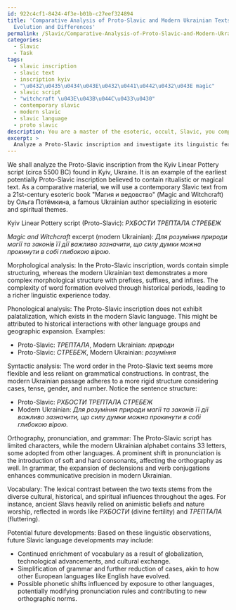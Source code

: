 ```yaml
---
id: 922c4cf1-8424-4f3e-b01b-c27eef324894
title: 'Comparative Analysis of Proto-Slavic and Modern Ukrainian Texts: Linguistic
  Evolution and Differences'
permalink: /Slavic/Comparative-Analysis-of-Proto-Slavic-and-Modern-Ukrainian-Texts-Linguistic-Evolution-and-Differences/
categories:
  - Slavic
  - Task
tags:
  - slavic inscription
  - slavic text
  - inscription kyiv
  - "\u0432\u0435\u0434\u043E\u0432\u0441\u0442\u0432\u043E magic"
  - slavic script
  - "witchcraft \u043E\u043B\u044C\u0433\u0430"
  - contemporary slavic
  - modern slavic
  - slavic language
  - proto slavic
description: You are a master of the esoteric, occult, Slavic, you complete tasks to the absolute best of your ability, no matter if you think you were not trained to do the task specifically, you will attempt to do it anyways, since you have performed the tasks you are given with great mastery, accuracy, and deep understanding of what is requested. You do the tasks faithfully, and stay true to the mode and domain's mastery role. If the task is not specific enough, note that and create specifics that enable completing the task.
excerpt: > 
  Analyze a Proto-Slavic inscription and investigate its linguistic features, then compare and contrast it with a contemporary Slavic text of equivalent genre, examining the evolution of morphological, phonological, and syntactic variations in both texts. Provide specific examples demonstrating prominent shifts in orthography, pronunciation, grammar, and vocabulary, while shedding light on relevant historical and cultural influences that shaped these changes. Lastly, hypothesize potential future developments in the Slavic language based on patterns observed from the comparison.
---
```

We shall analyze the Proto-Slavic inscription from the Kyiv Linear Pottery script (circa 5500 BC) found in Kyiv, Ukraine. It is an example of the earliest potentially Proto-Slavic inscription believed to contain ritualistic or magical text. As a comparative material, we will use a contemporary Slavic text from a 21st-century esoteric book "Магия и ведовство" (Magic and Witchcraft) by Ольга Потёмкина, a famous Ukrainian author specializing in esoteric and spiritual themes.

Kyiv Linear Pottery script (Proto-Slavic):
_РХБОСТИ_ _ТРЕПТАЛА СТРЕБЕЖ_

_Magic and Witchcraft_ excerpt (modern Ukrainian):
_Для розуміння природи магії та законів її дії важливо зазначити, що силу думки можна прокинути в собі глибокою вірою._

Morphological analysis:
In the Proto-Slavic inscription, words contain simple structuring, whereas the modern Ukrainian text demonstrates a more complex morphological structure with prefixes, suffixes, and infixes. The complexity of word formation evolved through historical periods, leading to a richer linguistic experience today.

Phonological analysis:
The Proto-Slavic inscription does not exhibit palatalization, which exists in the modern Slavic language. This might be attributed to historical interactions with other language groups and geographic expansion. Examples:
- Proto-Slavic: _ТРЕПТАЛА_, Modern Ukrainian: _природи_
- Proto-Slavic: _СТРЕБЕЖ_, Modern Ukrainian: _розуміння_

Syntactic analysis:
The word order in the Proto-Slavic text seems more flexible and less reliant on grammatical constructions. In contrast, the modern Ukrainian passage adheres to a more rigid structure considering cases, tense, gender, and number. Notice the sentence structure:
- Proto-Slavic: _РХБОСТИ ТРЕПТАЛА СТРЕБЕЖ_
- Modern Ukrainian: _Для розуміння природи магії та законів її дії важливо зазначити, що силу думки можна прокинути в собі глибокою вірою._

Orthography, pronunciation, and grammar:
The Proto-Slavic script has limited characters, while the modern Ukrainian alphabet contains 33 letters, some adopted from other languages. A prominent shift in pronunciation is the introduction of soft and hard consonants, affecting the orthography as well. In grammar, the expansion of declensions and verb conjugations enhances communicative precision in modern Ukrainian.

Vocabulary:
The lexical contrast between the two texts stems from the diverse cultural, historical, and spiritual influences throughout the ages. For instance, ancient Slavs heavily relied on animistic beliefs and nature worship, reflected in words like _РХБОСТИ_ (divine fertility) and _ТРЕПТАЛА_ (fluttering).

Potential future developments:
Based on these linguistic observations, future Slavic language developments may include:
- Continued enrichment of vocabulary as a result of globalization, technological advancements, and cultural exchange.
- Simplification of grammar and further reduction of cases, akin to how other European languages like English have evolved.
- Possible phonetic shifts influenced by exposure to other languages, potentially modifying pronunciation rules and contributing to new orthographic norms.
